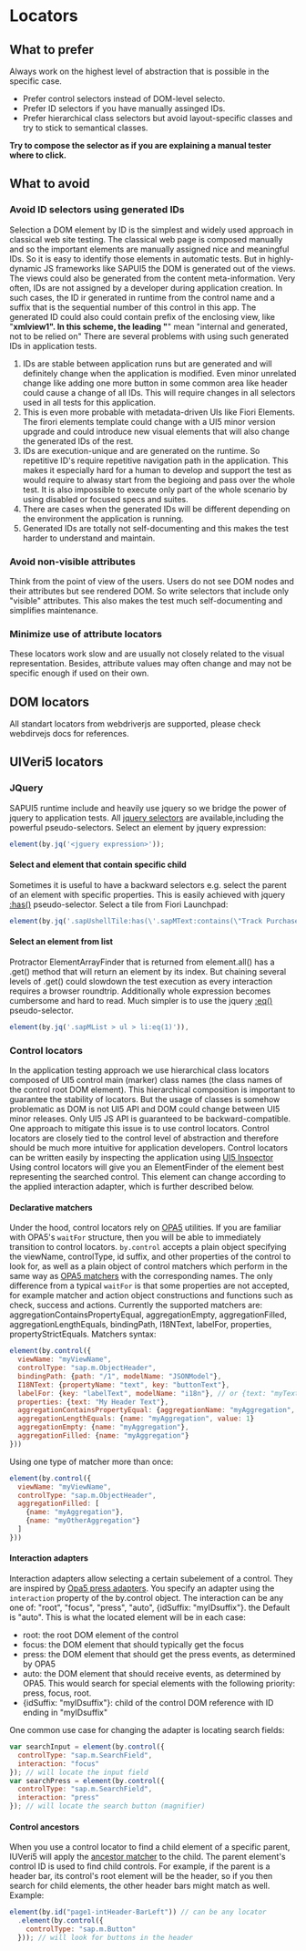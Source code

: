 # Locators

## What to prefer
Always work on the highest level of abstraction that is possible in the specific case. 
* Prefer control selectors instead of DOM-level selecto. 
* Prefer ID selectors if you have manually assinged IDs. 
* Prefer hierarchical class selectors but avoid layout-specific classes and try to stick to semantical classes.

__Try to compose the selector as if you are explaining a manual tester where to click.__

## What to avoid

### Avoid ID selectors using generated IDs
Selection a DOM element by ID is the simplest and widely used approach in classical web site testing.
The classical web page is composed manually and so the important elements are manually assigned nice
and meaningful IDs. So it is easy to identify those elements in automatic tests.
But in highly-dynamic JS frameworks like SAPUI5 the DOM is generated out of the views. The views could
also be generated from the content meta-information. Very often, IDs are not assigned by a developer during application
creation. In such cases, the ID ir generated in runtime from the control name and a suffix that is the sequential number
of this control in this app. The generated ID could also could contain prefix of the enclosing view, like "__xmlview1".
In this scheme, the leading "__" mean "internal and generated, not to be relied on"
There are several problems with using such generated IDs in application tests.
1. IDs are stable between application runs but are generated and will definitely change when the application is modified.
Even minor unrelated change like adding one more button in some common area like header could cause a change of
all IDs. This will require changes in all selectors used in all tests for this application.
2. This is even more probable with metadata-driven UIs like Fiori Elements. The firori elements template could change with a UI5 minor version upgrade and could introduce  new visual elements that will also change the generated IDs of the rest.
3. IDs are execution-unique and are generated on the runtime. So repetitive ID's require repetitive navigation path
in the application. This makes it especially hard for a human to develop and support the test as would require to alwasy start from the begioing and pass over the whole test. It is also impossible to execute only part of the whole scenario by using disabled or focused specs and suites.
4. There are cases when the generated IDs will be different depending on the environment the application is running.
5. Generated IDs are totally not self-documenting and this makes the test harder to understand and maintain.

### Avoid non-visible attributes
Think from the point of view of the users. Users do not see DOM nodes and their attributes but see rendered DOM.
So write selectors that include only "visible" attributes.
This also makes the test much self-documenting and simplifies maintenance.

### Minimize use of attribute locators
These locators work slow and are usually not closely related to the visual representation. Besides, attribute values may often change and may not be specific enough if used on their own.

## DOM locators
All standart locators from webdriverjs are supported, please check webdirvejs docs for references.

## UIVeri5 locators

### JQuery
SAPUI5 runtime include and heavily use jquery so we bridge the power of jquery to application tests.
All [jquery selectors](https://api.jquery.com/category/selectors/) are available,including the powerful pseudo-selectors.
Select an element by jquery expression:
```javascript
element(by.jq('<jguery expression>'));
```

#### Select and element that contain specific child
Sometimes it is useful to have a backward selectors e.g. select the parent of an element with specific properties.
This is easily achieved with jquery [:has()](https://api.jquery.com/has-selector/) pseudo-selector.
Select a tile from Fiori Launchpad:
```javascript
element(by.jq('.sapUshellTile:has(\'.sapMText:contains(\"Track Purchase Order\")\')'))
```

#### Select an element from list
Protractor ElementArrayFinder that is returned from element.all() has a .get(<index>) method that will return
an element by its index. But chaining several levels of .get() could slowdown the test execution as every
interaction requires a browser roundtrip. Additionally whole expression becomes cumbersome and hard to read.
Much simpler is to use the jquery [:eq()](https://api.jquery.com/eq-selector/) pseudo-selector.
```javascript
element(by.jq('.sapMList > ul > li:eq(1)')),
```
  
### Control locators
In the application testing approach we use hierarchical class locators composed of UI5 control main
(marker) class names (the class names of the control root DOM element). This hierarchical composition is important to guarantee the stability of locators. But the usage of classes is somehow problematic as DOM is not UI5 API and DOM could change between UI5 minor releases. Only UI5 JS API is guaranteed to be backward-compatible. One approach to mitigate this issue is to use control locators. Control locators are closely tied to the control level of abstraction and therefore should be much more intuitive for application developers. Control locators can be written easily by inspecting the application using [UI5 Inspector](https://chrome.google.com/webstore/detail/ui5-inspector/bebecogbafbighhaildooiibipcnbngo)
Using control locators will give you an ElementFinder of the element best representing the searched control. This element can change according to the applied interaction adapter, which is further described below.

#### Declarative matchers
Under the hood, control locators rely on [OPA5](https://openui5.hana.ondemand.com/#/api/sap.ui.test.Opa5/overview) utilities. If you are familiar with OPA5's `waitFor` structure, then you will be able to immediately transition to control locators. `by.control` accepts a plain object specifying the viewName, controlType, id suffix, and other properties of the control to look for, as well as a plain object of control matchers which perform in the same way as [OPA5 matchers](https://openui5.hana.ondemand.com/#/api/sap.ui.test.matchers/overview) with the corresponding names. The only difference from a typical `waitFor` is that some properties are not accepted, for example matcher and action object constructions and functions such as check, success and actions. Currently the supported matchers are: aggregationContainsPropertyEqual, aggregationEmpty, aggregationFilled, aggregationLengthEquals, bindingPath, I18NText, labelFor, properties, propertyStrictEquals.
Matchers syntax:
```javascript
element(by.control({
  viewName: "myViewName",
  controlType: "sap.m.ObjectHeader",
  bindingPath: {path: "/1", modelName: "JSONModel"},
  I18NText: {propertyName: "text", key: "buttonText"},
  labelFor: {key: "labelText", modelName: "i18n"}, // or {text: "myText}
  properties: {text: "My Header Text"},
  aggregationContainsPropertyEqual: {aggregationName: "myAggregation", propertyName: "enabled", propertyValue: true},
  aggregationLengthEquals: {name: "myAggregation", value: 1}
  aggregationEmpty: {name: "myAggregation"},
  aggregationFilled: {name: "myAggregation"}
}))
```
Using one type of matcher more than once:
```javascript
element(by.control({
  viewName: "myViewName",
  controlType: "sap.m.ObjectHeader",
  aggregationFilled: [
    {name: "myAggregation"},
    {name: "myOtherAggregation"}
  ]
}))
```

#### Interaction adapters
Interaction adapters allow selecting a certain subelement of a control. They are inspired by [Opa5 press adapters](https://openui5.hana.ondemand.com/#/api/sap.ui.test.actions.Press). You specify an adapter using the `interaction` property of the by.control object. The interaction can be any one of: "root", "focus", "press", "auto", {idSuffix: "myIDsuffix"}. the Default is "auto". This is what the located element will be in each case:
* root: the root DOM element of the control
* focus: the DOM element that should typically get the focus
* press: the DOM element that should get the press events, as determined by OPA5
* auto: the DOM element that should receive events, as determined by OPA5. This would search for special elements with the following priority: press, focus, root.
* {idSuffix: "myIDsuffix"}: child of the control DOM reference with ID ending in "myIDsuffix"

One common use case for changing the adapter is locating search fields:
```javascript
var searchInput = element(by.control({
  controlType: "sap.m.SearchField",
  interaction: "focus"
}); // will locate the input field
var searchPress = element(by.control({
  controlType: "sap.m.SearchField",
  interaction: "press"
}); // will locate the search button (magnifier)
```

#### Control ancestors
When you use a control locator to find a child element of a specific parent, IUVeri5 will apply the [ancestor matcher](https://openui5.hana.ondemand.com/#/api/sap.ui.test.matchers.Ancestor) to the child. The parent element's control ID is used to find child controls. For example, if the parent is a header bar, its control's root element will be the header, so if you then search for child elements, the other header bars might match as well.  Example:
```javascript
element(by.id("page1-intHeader-BarLeft")) // can be any locator
  .element(by.control({
    controlType: "sap.m.Button"
  })); // will look for buttons in the header
```
